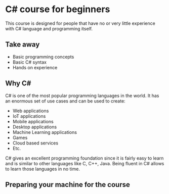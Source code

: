 # C# course for beginners

This course is designed for people that have no or very little experience with C# language and programming itself.

## Take away

* Basic programming concepts
* Basic C# syntax 
* Hands on experience

## Why C#

C# is one of the most popular programming languages in the world. It has an enormous set of use cases and can be used to create:
* Web applications
* IoT applications
* Mobile applications
* Desktop applications
* Machine Learning applications
* Games
* Cloud based services
* Etc.

C# gives an excellent programming foundation since it is fairly easy to learn and is similar to other languages like C, C++, Java. Being fluent in C# allows to learn those languages in no time.

## Preparing your machine for the course
